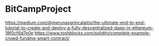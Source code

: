 # BitCampProject
https://medium.com/@merunasgrincalaitis/the-ultimate-end-to-end-tutorial-to-create-and-deploy-a-fully-descentralized-dapp-in-ethereum-18f0cf6d7e0e
https://www.toshblocks.com/solidity/complete-example-crowd-funding-smart-contract/
